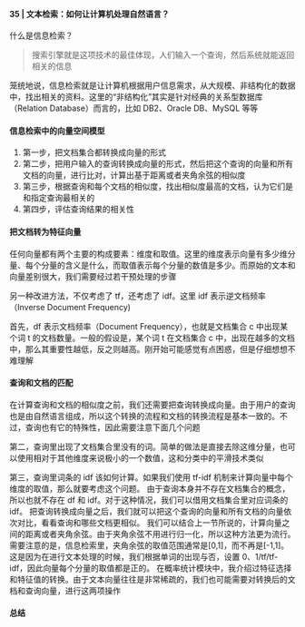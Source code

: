 #### 35 | 文本检索：如何让计算机处理自然语言？
什么是信息检索？
> 搜索引擎就是这项技术的最佳体现，人们输入一个查询，然后系统就能返回相关的信息

笼统地说，信息检索就是让计算机根据用户信息需求，从大规模、非结构化的数据中，找出相关的资料。这里的“非结构化”其实是针对经典的关系型数据库（Relation Database）而言的，比如 DB2、Oracle DB、MySQL 等等

#### 信息检索中的向量空间模型
1. 第一步，把文档集合都转换成向量的形式
2. 第二步，把用户输入的查询转换成向量的形式，然后把这个查询的向量和所有文档的向量，进行比对，计算出基于距离或者夹角余弦的相似度
3. 第三步，根据查询和每个文档的相似度，找出相似度最高的文档，认为它们是和指定查询最相关的
4. 第四步，评估查询结果的相关性

#### 把文档转为特征向量
任何向量都有两个主要的构成要素：维度和取值。这里的维度表示向量有多少维分量、每个分量的含义是什么，而取值表示每个分量的数值是多少。而原始的文本和向量差别很大，我们需要经过若干预处理的步骤

另一种改进方法，不仅考虑了 tf，还考虑了 idf。这里 idf 表示逆文档频率（Inverse Document Frequency)

首先，df 表示文档频率（Document Frequency），也就是文档集合 c 中出现某个词 t 的文档数量。一般的假设是，某个词 t 在文档集合 c 中，出现在越多的文档中，那么其重要性越低，反之则越高。刚开始可能感觉有点困惑，但是仔细想想不难理解

#### 查询和文档的匹配
在计算查询和文档的相似度之前，我们还需要把查询转换成向量。由于用户的查询也是由自然语言组成，所以这个转换的流程和文档的转换流程是基本一致的。不过，查询也有它的特殊性，因此需要注意下面几个问题

第二，查询里出现了文档集合里没有的词。简单的做法是直接去除这维分量，也可以使用相对于其他维度来说极小的一个数值，这和分类中的平滑技术类似

第三，查询里词条的 idf 该如何计算。如果我们使用 tf-idf 机制来计算向量中每个维度的取值，那么就要考虑这个问题。
由于查询本身并不存在文档集合的概念，所以也就不存在 df 和 idf。对于这种情况，我们可以借用文档集合里对应词条的 idf。
把查询转换成向量之后，我们就可以把这个查询的向量和所有文档的向量依次对比，看看查询和哪些文档更相似。
我们可以结合上一节所说的，计算向量之间的距离或者夹角余弦。由于夹角余弦不用进行归一化，所以这种方法更为流行。
需要注意的是，信息检索里，夹角余弦的取值范围通常是[0,1]，而不再是[-1,1]。
这是因为在进行文本处理的时候，我们根据单词的出现与否，设置 0、1/tf/tf-idf，因此向量每个分量的取值都是正的。
在概率统计模块中，我介绍过特征选择和特征值的转换。由于文本向量往往是非常稀疏的，我们也可能需要对转换后的文档和查询向量，进行这两项操作

#### 总结

